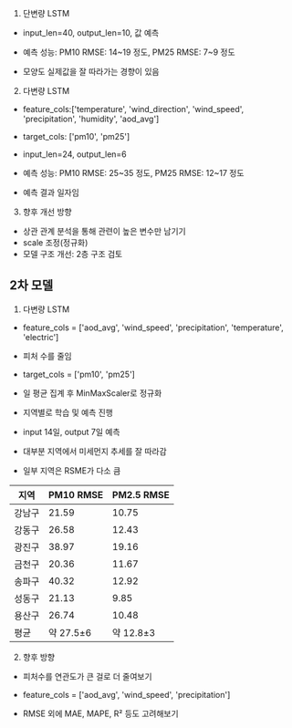  1. 단변량 LSTM 

- input_len=40, output_len=10, 값 예측

- 예측 성능:
PM10 RMSE: 14~19 정도, PM25 RMSE: 7~9 정도

- 모양도 실제값을 잘 따라가는 경향이 있음


2. 다변량 LSTM

- feature_cols:['temperature', 'wind_direction', 'wind_speed', 'precipitation', 'humidity', 'aod_avg']

- target_cols: ['pm10', 'pm25']

- input_len=24, output_len=6

- 예측 성능:
PM10 RMSE: 25~35 정도, PM25 RMSE: 12~17 정도

- 예측 결과 일자임


3. 향후 개선 방향

- 상관 관계 분석을 통해 관련이 높은 변수만 남기기
- scale 조정(정규화)
- 모델 구조 개선: 2층 구조 검토


## 2차 모델

1. 다변량 LSTM

- feature_cols = ['aod_avg', 'wind_speed', 'precipitation', 'temperature', 'electric']
- 피처 수를 줄임
- target_cols = ['pm10', 'pm25']

- 일 평균 집계 후 MinMaxScaler로 정규화

- 지역별로 학습 및 예측 진행
- input 14일, output 7일 예측

- 대부분 지역에서 미세먼지 추세를 잘 따라감
- 일부 지역은 RSME가 다소 큼

| 지역  | PM10 RMSE | PM2.5 RMSE |
| --- | --------- | ---------- |
| 강남구 | 21.59     | 10.75      |
| 강동구 | 26.58     | 12.43      |
| 광진구 | 38.97     | 19.16      |
| 금천구 | 20.36     | 11.67      |
| 송파구 | 40.32     | 12.92      |
| 성동구 | 21.13     | 9.85       |
| 용산구 | 26.74     | 10.48      |
| 평균  | 약 27.5±6  | 약 12.8±3   |

2. 향후 방향

- 피처수를 연관도가 큰 걸로 더 줄여보기
- feature_cols = ['aod_avg', 'wind_speed', 'precipitation']

- RMSE 외에 MAE, MAPE, R² 등도 고려해보기
